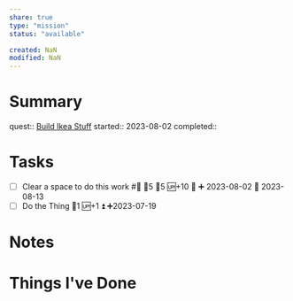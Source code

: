 ```yaml
---
share: true
type: "mission"
status: "available"

created: NaN 
modified: NaN
---
```

 
# Summary
quest:: [Build Ikea Stuff](./Build%20Ikea%20Stuff.md)
started:: 2023-08-02
completed::
# Tasks
- [ ] Clear a space to do this work #🔨 🍅5 🥄5 🆙+10 🔼 ➕ 2023-08-02 🛫 2023-08-13
- [ ] Do the Thing 🥄1 🆙+1 ⏫ ➕2023-07-19
# Notes

# Things I've Done